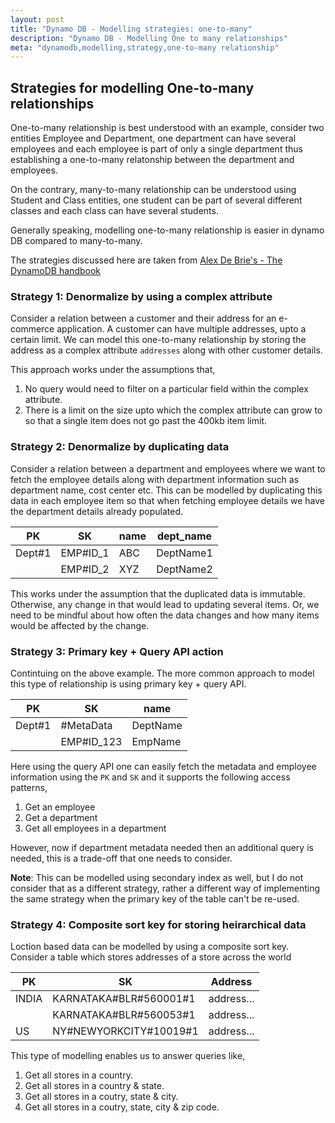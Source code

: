 ```yaml
---
layout: post
title: "Dynamo DB - Modelling strategies: one-to-many"
description: "Dynamo DB - Modelling One to many relationships"
meta: "dynamodb,modelling,strategy,one-to-many relationship"
---
```


## Strategies for modelling One-to-many relationships

One-to-many relationship is best understood with an example, consider two entities Employee and Department, one department can have several employees and each
employee is part of only a single department thus establishing a one-to-many relatonship between the department and employees.

On the contrary, many-to-many relationship can be understood using Student and Class entities, one student can be part of several different classes and each class can
have several students.

Generally speaking, modelling one-to-many relationship is easier in dynamo DB compared to many-to-many. 

The strategies discussed here are taken from [Alex De Brie's - The DynamoDB handbook](https://www.amazon.com/DynamoDB-Book-Alex-DeBrie/dp/B0BN7S1GQK)

### Strategy 1: Denormalize by using a complex attribute

Consider a relation between a customer and their address for an e-commerce application. A customer can have multiple addresses, upto a certain limit. We can model this
one-to-many relationship by storing the address as a complex attribute `addresses` along with other customer details. 

This approach works under the assumptions that,

1. No query would need to filter on a particular field within the complex attribute.
2. There is a limit on the size upto which the complex attribute can grow to so that a single item does not go past the 400kb item limit.


### Strategy 2: Denormalize by duplicating data

Consider a relation between a department and employees where we want to fetch the employee details along with department information such as department name, cost center etc.
This can be modelled by duplicating this data in each employee item so that when fetching employee details we have the department details already populated.


| PK     | SK        | name     | dept_name |
|--------|-----------|----------|-----------|
| Dept#1 | EMP#ID_1  | ABC      | DeptName1 |
|        | EMP#ID_2  | XYZ      | DeptName2 |

This works under the assumption that the duplicated data is immutable. Otherwise, any change in that would lead to updating several items. Or, we need to be mindful about how often the data changes and how many items would be affected by the change.

### Strategy 3: Primary key + Query API action

Contintuing on the above example. The more common approach to model this type of relationship is using primary key + query API. 

| PK     | SK         | name     |
|--------|------------|----------|
| Dept#1 | #MetaData  | DeptName |
|        | EMP#ID_123 | EmpName  |


Here using the query API one can easily fetch the metadata and employee information using the `PK` and `SK` and it supports the following access patterns,
1. Get an employee
2. Get a department
3. Get all employees in a department

However, now if department metadata needed then an additional query is needed, this is a trade-off that one needs to consider.

**Note**: This can be modelled using secondary index as well, but I do not consider that as a different strategy, rather a different way of implementing the same strategy when the primary key of the table can't be re-used.


### Strategy 4: Composite sort key for storing heirarchical data 

Loction based data can be modelled by using a composite sort key. Consider a table which stores addresses of a store across the world

| PK    | SK                     | Address    |
|-------|------------------------|------------|
| INDIA | KARNATAKA#BLR#560001#1 | address... |
|       | KARNATAKA#BLR#560053#1 | address... |
| US    | NY#NEWYORKCITY#10019#1 | address... |

This type of modelling enables us to answer queries like,

1. Get all stores in a country.
2. Get all stores in a country & state.
3. Get all stores in a coutry, state & city.
4. Get all stores in a coutry, state, city & zip code.
